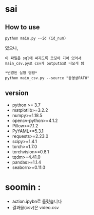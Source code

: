 # sai

## How to use
  ```
  python main.py --id (id_num)
  ```
  
  였으나,
  
  ```
  이 파일은 sql에 써지도록 코딩이 되어 있어서
  main_csv.py로 csv가 output으로 나오게 됨
  
  *변경된 실행 명령*
  python main_csv.py --source "동영상PATH"
  
  ```
  
  
## version
 - python >= 3.7
 - matplotlib>=3.2.2
 - numpy>=1.18.5
 - opencv-python>=4.1.2
 - Pillow>=7.1.2
 - PyYAML>=5.3.1
 - requests>=2.23.0
 - scipy>=1.4.1
 - torch>=1.7.0
 - torchvision>=0.8.1
 - tqdm>=4.41.0
 - pandas>=1.1.4
 - seaborn>=0.11.0

# soomin :
- action.ipybn로 돌렸습니다
- 결과물(csv)은 video.csv

